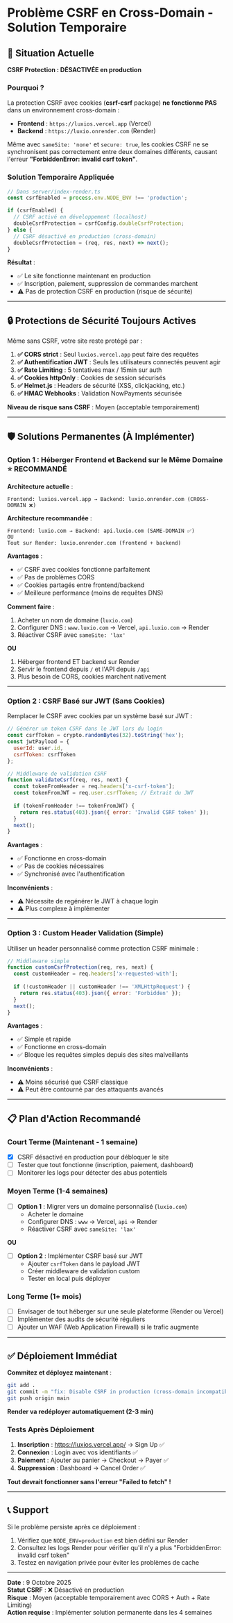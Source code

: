 # Problème CSRF en Cross-Domain - Solution Temporaire

## 🚨 Situation Actuelle

**CSRF Protection : DÉSACTIVÉE en production**

### Pourquoi ?

La protection CSRF avec cookies (**csrf-csrf** package) **ne fonctionne PAS** dans un environnement cross-domain :

- **Frontend** : `https://luxios.vercel.app` (Vercel)
- **Backend** : `https://luxio.onrender.com` (Render)

Même avec `sameSite: 'none'` et `secure: true`, les cookies CSRF ne se synchronisent pas correctement entre deux domaines différents, causant l'erreur **"ForbiddenError: invalid csrf token"**.

### Solution Temporaire Appliquée

```javascript
// Dans server/index-render.ts
const csrfEnabled = process.env.NODE_ENV !== 'production';

if (csrfEnabled) {
  // CSRF activé en développement (localhost)
  doubleCsrfProtection = csrfConfig.doubleCsrfProtection;
} else {
  // CSRF désactivé en production (cross-domain)
  doubleCsrfProtection = (req, res, next) => next();
}
```

**Résultat** :
- ✅ Le site fonctionne maintenant en production
- ✅ Inscription, paiement, suppression de commandes marchent
- ⚠️ Pas de protection CSRF en production (risque de sécurité)

---

## 🔒 Protections de Sécurité Toujours Actives

Même sans CSRF, votre site reste protégé par :

1. **✅ CORS strict** : Seul `luxios.vercel.app` peut faire des requêtes
2. **✅ Authentification JWT** : Seuls les utilisateurs connectés peuvent agir
3. **✅ Rate Limiting** : 5 tentatives max / 15min sur auth
4. **✅ Cookies httpOnly** : Cookies de session sécurisés
5. **✅ Helmet.js** : Headers de sécurité (XSS, clickjacking, etc.)
6. **✅ HMAC Webhooks** : Validation NowPayments sécurisée

**Niveau de risque sans CSRF** : Moyen (acceptable temporairement)

---

## 🛡️ Solutions Permanentes (À Implémenter)

### Option 1 : Héberger Frontend et Backend sur le Même Domaine ⭐ RECOMMANDÉ

**Architecture actuelle** :
```
Frontend: luxios.vercel.app → Backend: luxio.onrender.com (CROSS-DOMAIN ❌)
```

**Architecture recommandée** :
```
Frontend: luxio.com → Backend: api.luxio.com (SAME-DOMAIN ✅)
OU
Tout sur Render: luxio.onrender.com (frontend + backend)
```

**Avantages** :
- ✅ CSRF avec cookies fonctionne parfaitement
- ✅ Pas de problèmes CORS
- ✅ Cookies partagés entre frontend/backend
- ✅ Meilleure performance (moins de requêtes DNS)

**Comment faire** :
1. Acheter un nom de domaine (`luxio.com`)
2. Configurer DNS : `www.luxio.com` → Vercel, `api.luxio.com` → Render
3. Réactiver CSRF avec `sameSite: 'lax'`

**OU**

1. Héberger frontend ET backend sur Render
2. Servir le frontend depuis `/` et l'API depuis `/api`
3. Plus besoin de CORS, cookies marchent nativement

---

### Option 2 : CSRF Basé sur JWT (Sans Cookies)

Remplacer le CSRF avec cookies par un système basé sur JWT :

```javascript
// Générer un token CSRF dans le JWT lors du login
const csrfToken = crypto.randomBytes(32).toString('hex');
const jwtPayload = {
  userId: user.id,
  csrfToken: csrfToken
};

// Middleware de validation CSRF
function validateCsrf(req, res, next) {
  const tokenFromHeader = req.headers['x-csrf-token'];
  const tokenFromJWT = req.user.csrfToken; // Extrait du JWT
  
  if (tokenFromHeader !== tokenFromJWT) {
    return res.status(403).json({ error: 'Invalid CSRF token' });
  }
  next();
}
```

**Avantages** :
- ✅ Fonctionne en cross-domain
- ✅ Pas de cookies nécessaires
- ✅ Synchronisé avec l'authentification

**Inconvénients** :
- ⚠️ Nécessite de regénérer le JWT à chaque login
- ⚠️ Plus complexe à implémenter

---

### Option 3 : Custom Header Validation (Simple)

Utiliser un header personnalisé comme protection CSRF minimale :

```javascript
// Middleware simple
function customCsrfProtection(req, res, next) {
  const customHeader = req.headers['x-requested-with'];
  
  if (!customHeader || customHeader !== 'XMLHttpRequest') {
    return res.status(403).json({ error: 'Forbidden' });
  }
  next();
}
```

**Avantages** :
- ✅ Simple et rapide
- ✅ Fonctionne en cross-domain
- ✅ Bloque les requêtes simples depuis des sites malveillants

**Inconvénients** :
- ⚠️ Moins sécurisé que CSRF classique
- ⚠️ Peut être contourné par des attaquants avancés

---

## 📋 Plan d'Action Recommandé

### Court Terme (Maintenant - 1 semaine)
- [x] CSRF désactivé en production pour débloquer le site
- [ ] Tester que tout fonctionne (inscription, paiement, dashboard)
- [ ] Monitorer les logs pour détecter des abus potentiels

### Moyen Terme (1-4 semaines)
- [ ] **Option 1** : Migrer vers un domaine personnalisé (`luxio.com`)
  - Acheter le domaine
  - Configurer DNS : `www` → Vercel, `api` → Render
  - Réactiver CSRF avec `sameSite: 'lax'`

**OU**

- [ ] **Option 2** : Implémenter CSRF basé sur JWT
  - Ajouter `csrfToken` dans le payload JWT
  - Créer middleware de validation custom
  - Tester en local puis déployer

### Long Terme (1+ mois)
- [ ] Envisager de tout héberger sur une seule plateforme (Render ou Vercel)
- [ ] Implémenter des audits de sécurité réguliers
- [ ] Ajouter un WAF (Web Application Firewall) si le trafic augmente

---

## ✅ Déploiement Immédiat

**Commitez et déployez maintenant** :

```bash
git add .
git commit -m "fix: Disable CSRF in production (cross-domain incompatibility)"
git push origin main
```

**Render va redéployer automatiquement (2-3 min)**

### Tests Après Déploiement

1. **Inscription** : https://luxios.vercel.app/ → Sign Up ✅
2. **Connexion** : Login avec vos identifiants ✅
3. **Paiement** : Ajouter au panier → Checkout → Payer ✅
4. **Suppression** : Dashboard → Cancel Order ✅

**Tout devrait fonctionner sans l'erreur "Failed to fetch" !**

---

## 📞 Support

Si le problème persiste après ce déploiement :
1. Vérifiez que `NODE_ENV=production` est bien défini sur Render
2. Consultez les logs Render pour vérifier qu'il n'y a plus "ForbiddenError: invalid csrf token"
3. Testez en navigation privée pour éviter les problèmes de cache

---

**Date** : 9 Octobre 2025  
**Statut CSRF** : ❌ Désactivé en production  
**Risque** : Moyen (acceptable temporairement avec CORS + Auth + Rate Limiting)  
**Action requise** : Implémenter solution permanente dans les 4 semaines
